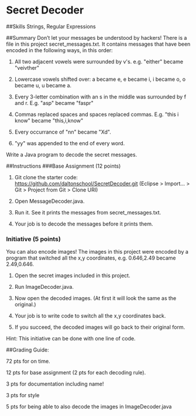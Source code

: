 # Secret Decoder

##Skills
Strings, Regular Expressions

##Summary
Don’t let your messages be understood by hackers! There is a file in this project secret_messages.txt. It contains messages that have been encoded in the following ways, in this order:

1. All two adjacent vowels were surrounded by v's. e.g. "either" became "veivther"

2. Lowercase vowels shifted over: a became e, e became i, i became o, o became u, u became a.

3. Every 3-letter combination with an s in the middle was surrounded by f and r. E.g. "asp" became "faspr"

4. Commas replaced spaces and spaces replaced commas. E.g. "this i know" became "this,i,know"

5. Every occurrance of "nn" became "Xd".

6. "yy" was appended to the end of every word.


Write a Java program to decode the secret messages.



##Instructions
###Base Assignment (12 points)
1. Git clone the starter code: https://github.com/daltonschool/SecretDecoder.git
(Eclipse > Import... > Git > Project from Git > Clone URI)

2. Open MessageDecoder.java.

3. Run it. See it prints the messages from secret_messages.txt.

4. Your job is to decode the messages before it prints them.

### Initiative (5 points)
You can also encode images! The images in this project were encoded by a program that switched all the x,y coordinates, e.g. 0.646,2.49 became 2.49,0.646. 

1. Open the secret images included in this project.

2. Run ImageDecoder.java.

3. Now open the decoded images. (At first it will look the same as the original.)

3. Your job is to write code to switch all the x,y coordinates back.

4. If you succeed, the decoded images will go back to their original form.

Hint: This initiative can be done with one line of code.


##Grading Guide:
  
 72 pts for on time.
  
 12 pts for base assignment (2 pts for each decoding rule).
  
 3 pts for documentation including name!
  
 3 pts for style
  
 5 pts for being able to also decode the images in ImageDecoder.java

